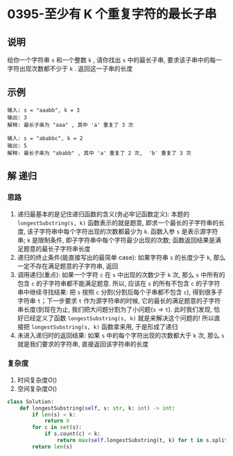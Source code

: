 # 0395-至少有 K 个重复字符的最长子串

## 说明
给你一个字符串 `s` 和一个整数 `k` , 请你找出 `s` 中的最长子串,  要求该子串中的每一字符出现次数都不少于 `k` . 返回这一子串的长度

## 示例
```
输入: s = "aaabb", k = 3
输出: 3
解释: 最长子串为 "aaa" , 其中 'a' 重复了 3 次

输入: s = "ababbc", k = 2
输出: 5
解释: 最长子串为 "ababb" , 其中 'a' 重复了 2 次,  'b' 重复了 3 次
```

## 解 递归

### 思路
1. 递归最基本的是记住递归函数的含义(务必牢记函数定义): 本题的 `longestSubstring(s, k)` 函数表示的就是题意, 即求一个最长的子字符串的长度, 该子字符串中每个字符出现的次数都最少为 `k`. 函数入参 `s` 是表示源字符串; `k` 是限制条件, 即子字符串中每个字符最少出现的次数; 函数返回结果是满足题意的最长子字符串长度
2. 递归的终止条件(能直接写出的最简单 case): 如果字符串 `s` 的长度少于 `k`, 那么一定不存在满足题意的子字符串, 返回
3. 调用递归(重点): 如果一个字符 `c` 在 `s` 中出现的次数少于 `k` 次, 那么 `s` 中所有的包含 `c` 的子字符串都不能满足题意. 所以, 应该在 `s` 的所有不包含 `c` 的子字符串中继续寻找结果: 把 `s` 按照 `c` 分割(分割后每个子串都不包含 `c`), 得到很多子字符串 `t`；下一步要求 `t` 作为源字符串的时候, 它的最长的满足题意的子字符串长度(到现在为止, 我们把大问题分割为了小问题(`s` → `t`). 此时我们发现, 恰好已经定义了函数 `longestSubstring(s, k)` 就是来解决这个问题的! 所以直接把 `longestSubstring(s, k)` 函数拿来用, 于是形成了递归
4. 未进入递归时的返回结果: 如果 `s` 中的每个字符出现的次数都大于 `k` 次, 那么 `s` 就是我们要求的字符串, 直接返回该字符串的长度

### 复杂度
1. 时间复杂度$O()$
2. 空间复杂度$O()$

```python
class Solution:
    def longestSubstring(self, s: str, k: int) -> int:
        if len(s) < k:
            return 0
        for c in set(s):
            if s.count(c) < k:
                return max(self.longestSubstring(t, k) for t in s.split(c))
        return len(s)
```